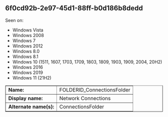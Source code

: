 ## 6f0cd92b-2e97-45d1-88ff-b0d186b8dedd

Seen on:
* Windows Vista
* Windows 2008
* Windows 7
* Windows 2012
* Windows 8.0
* Windows 8.1
* Windows 10 (1511, 1607, 1703, 1709, 1803, 1809, 1903, 1909, 2004, 20H2)
* Windows 2016
* Windows 2019
* Windows 11 (21H2)

<table border="1" class="docutils">
  <tbody>
    <tr>
      <td><b>Name:</b></td>
      <td>FOLDERID_ConnectionsFolder</td>
    </tr>
    <tr>
      <td><b>Display name:</b></td>
      <td>Network Connections</td>
    </tr>
    <tr>
      <td><b>Alternate name(s):</b></td>
      <td>ConnectionsFolder</td>
    </tr>
  </tbody>
</table>

